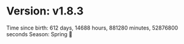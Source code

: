 # Version: v1.8.3
Time since birth: 612 days, 14688 hours, 881280 minutes, 52876800 seconds
Season: Spring 🌸
